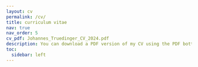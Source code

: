 ```yaml
---
layout: cv
permalink: /cv/
title: curriculum vitae
nav: true
nav_order: 5
cv_pdf: Johannes_Truedinger_CV_2024.pdf
description: You can download a PDF version of my CV using the PDF botton.
toc:
  sidebar: left
---
```

